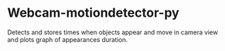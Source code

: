 # Webcam-motiondetector-py
Detects and stores times when objects appear and move in camera view and plots graph of appearances duration.